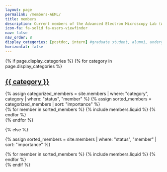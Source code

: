 ```yaml
---
layout: page
permalink: /members-AEML/
title: members
description: Current members of the Advanced Electron Microscopy Lab (AEML)
icon-fa: fa-solid fa-users-viewfinder
nav: false
nav_order: 8
display_categories: [postdoc, intern] #graduate student, alumni, undergrad
horizontal: false
---
```


<!-- pages/members.md -->
<div class="members">
{% if page.display_categories %}
  <!-- Display categorized members -->
  {% for category in page.display_categories %}
  <a id="{{ category }}" href=".#{{ category }}">
    <h2 class="category">{{ category }}</h2>
  </a>
  {% assign categorized_members = site.members | where: "category", category | where: "status", "member" %}
  {% assign sorted_members = categorized_members | sort: "importance" %}
  <!-- Generate cards for each project -->
  <div class="row row-cols-1 row-cols-md-3">
    {% for member in sorted_members %}
      {% include members.liquid %}
    {% endfor %}
  </div>
  {% endfor %}

{% else %}
  <!-- Display members without categories -->

{% assign sorted_members = site.members | where: "status", "member" | sort: "importance" %}
  <!-- Generate items for each member -->
  <div class="row row-cols-1 row-cols-md-3">
    {% for member in sorted_members %}
      {% include members.liquid %}
    {% endfor %}
  </div>
{% endif %}
</div>
